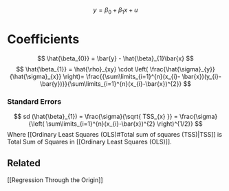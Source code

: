 $$
y = \beta_{0} + \beta_{1}x + u
$$

# Coefficients 
$$
\hat{\beta_{0}} = \bar{y} - \hat{\beta}_{1}\bar{x}
$$
$$
\hat{\beta_{1}} = \hat{\rho}_{xy} \cdot \left( \frac{\hat{\sigma}_{y}}{\hat{\sigma}_{x}} \right)= \frac{{\sum\limits_{i=1}^{n}(x_{i}- \bar{x})(y_{i}-\bar{y})}}{\sum\limits_{i=1}^{n}(x_{i}-\bar{x})^{2}}
$$
### Standard Errors

$$
sd (\hat{\beta}_{1}) = \frac{\sigma}{\sqrt{ TSS_{x} }} = \frac{\sigma}{\left( \sum\limits_{i=1}^{n}(x_{i}-\bar{x})^{2} \right)^{1/2}}
$$
Where [[Ordinary Least Squares (OLS)#Total sum of squares (TSS)|TSS]] is Total Sum of Squares in [[Ordinary Least Squares (OLS)]].


## Related
[[Regression Through the Origin]]
